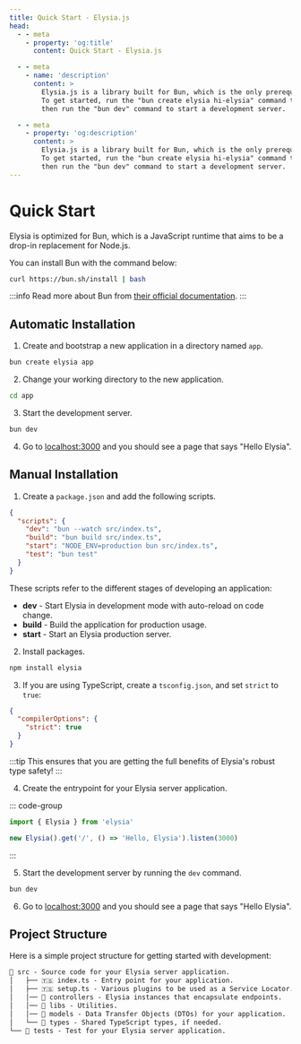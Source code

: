```yaml
---
title: Quick Start - Elysia.js
head:
  - - meta
    - property: 'og:title'
      content: Quick Start - Elysia.js

  - - meta
    - name: 'description'
      content: >
        Elysia.js is a library built for Bun, which is the only prerequisite.
        To get started, run the "bun create elysia hi-elysia" command to create a new project,
        then run the "bun dev" command to start a development server.

  - - meta
    - property: 'og:description'
      content: >
        Elysia.js is a library built for Bun, which is the only prerequisite.
        To get started, run the "bun create elysia hi-elysia" command to create a new project,
        then run the "bun dev" command to start a development server.
---
```


# Quick Start

Elysia is optimized for Bun, which is a JavaScript runtime that aims to be a drop-in replacement for Node.js.

You can install Bun with the command below:

```bash
curl https://bun.sh/install | bash
```

:::info
Read more about Bun from [their official documentation](https://bun.sh/).
:::

## Automatic Installation

1. Create and bootstrap a new application in a directory named `app`.

```bash
bun create elysia app
```

2. Change your working directory to the new application.

```bash
cd app
```

3. Start the development server.

```bash
bun dev
```

4. Go to [localhost:3000](http://localhost:3000) and you should see a page that says "Hello Elysia".

## Manual Installation

1. Create a `package.json` and add the following scripts.

```json
{
  "scripts": {
    "dev": "bun --watch src/index.ts",
    "build": "bun build src/index.ts",
    "start": "NODE_ENV=production bun src/index.ts",
    "test": "bun test"
  }
}
```

These scripts refer to the different stages of developing an application:

- **dev** - Start Elysia in development mode with auto-reload on code change.
- **build** - Build the application for production usage.
- **start** - Start an Elysia production server.

2. Install packages.

```bash npm2yarn
npm install elysia
```

3. If you are using TypeScript, create a `tsconfig.json`, and set `strict` to `true`:

```json
{
  "compilerOptions": {
    "strict": true
  }
}
```

:::tip
This ensures that you are getting the full benefits of Elysia's robust type safety!
:::

4. Create the entrypoint for your Elysia server application.

::: code-group

```typescript [src/index.ts]
import { Elysia } from 'elysia'

new Elysia().get('/', () => 'Hello, Elysia').listen(3000)
```

:::

5. Start the development server by running the `dev` command.

```bash
bun dev
```

6. Go to [localhost:3000](http://localhost:3000) and you should see a page that says "Hello Elysia".

## Project Structure

Here is a simple project structure for getting started with development:

```md
📁 src - Source code for your Elysia server application.
│   ├── 🇹🇸 index.ts - Entry point for your application.
│   ├── 🇹🇸 setup.ts - Various plugins to be used as a Service Locator.
│   │── 📁 controllers - Elysia instances that encapsulate endpoints.
│   │── 📁 libs - Utilities.
│   │── 📁 models - Data Transfer Objects (DTOs) for your application.
│   └── 📁 types - Shared TypeScript types, if needed.
└── 📁 tests - Test for your Elysia server application.
```
